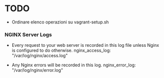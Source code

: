 # TODO #

* Ordinare elenco operazioni su vagrant-setup.sh

### NGINX Server Logs ###

* Every request to your web server is recorded in this log file unless Nginx is configured to do otherwise.
nginx_access_log: "/var/log/nginx/access.log"

* Any Nginx errors will be recorded in this log.
nginx_error_log: "/var/log/nginx/error.log"